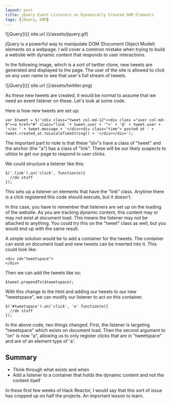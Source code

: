 ```yaml
---
layout: post
title: jQuery Event Listeners on Dynamically Created DOM Elements
tags: [jQuery, DOM]
---
```


![jQuery]({{ site.url }}/assets/jquery.gif)

jQuery is a powerful way to manipulate DOM (Document Object Model) elements on a webpage.  I will cover a common mistake when trying to build a website with dynamic content that responds to user interactions.  

In the following image, which is a sort of twitter clone, new tweets are generated and displayed to the page.  The user of the site is allowed to click on any user name to see that user's full stream of tweets.  

<!--more-->

![jQuery]({{ site.url }}/assets/twittler.png)

As these new tweets are created, it would be normal to assume that we need an event listener on these.  Let's look at some code. 

Here is how new tweets are set up:

    var $tweet = $('<div class="tweet col-md-12"><div class ="user col-md-8"><a href="#" class="link '+ tweet.user + '">' + '@' + tweet.user + '</a> ' + tweet.message + '</div><div class="time"> posted at ' + tweet.created_at.toLocaleTimeString() + '</div></div>');

The important part to note is that these "div"s have a class of "tweet" and the anchor (the "a") has a class of "link".  These will be our likely suspects to utilize to get our page to respond to user clicks.

We could structure a listener like this:

    $('.link').on('click', function(e){
      //do stuff
    }); 

This sets up a listener on elements that have the "link" class.  Anytime there is a click registered this code should execute, but it doesn't.

In this case, you have to remember that listeners are set up on the loading of the website.  As you are tracking dynamic content, this content may or may not exist at document load.  This means the listener may not be attached to anything.  You could try this on the "tweet" class as well, but you would end up with the same result.

A simple solution would be to add a container for the tweets.  The container can exist on document load and new tweets can be inserted into it.  This could look like:

    <div id="tweetspace">
    </div>

Then we can add the tweets like so:

    $tweet.prependTo($tweetspace); 

With this change to the html and adding our tweets to our new "tweetspace", we can modify our listener to act on this container.

    $('#tweetspace').on('click', 'a' function(e){
      //do stuff
    }); 

In the above code, two things changed.  First, the listener is targeting "tweetspace" which exists on document load.  Then the second argument to "on" is now "a", allowing us to only register clicks that are in "tweetspace" and are of an element type of 'a'.

## Summary

* Think through what exists and when
* Add a listener to a container that holds the dynamic content and not the content itself

In these first few weeks of Hack Reactor, I would say that this sort of issue has cropped up on half the projects.  An important lesson to learn.

